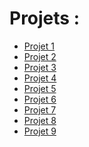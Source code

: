 # Projets :

- [Projet 1](https://github.com/MR-BOUBAKOUR/greta-eval/blob/main/MB_P1_demarrez-votre-formation-de-developpeur-dapplication-java-1_2024-10-29T193029%20(2).zip)  
- [Projet 2](https://github.com/MR-BOUBAKOUR/-BOUBAKOUR-MohamedRedha-debug-Java-)  
- [Projet 3](https://github.com/MR-BOUBAKOUR/greta-eval/blob/main/MB_P3_designez-une-application-java-adaptee-aux-besoins-clients_2024-12-23T110356%20(1).zip)  
- [Projet 4](https://github.com/MR-BOUBAKOUR/-BOUBAKOUR-MohamedRedha-p4-test-Java-)  
- [Projet 5](https://github.com/MR-BOUBAKOUR/-BOUBAKOUR-MohamedRedha-p5-api-spring)  
- [Projet 6](https://github.com/MR-BOUBAKOUR/-BOUBAKOUR-MohamedRedha-p6-appAZ-spring)  
- [Projet 7](https://github.com/MR-BOUBAKOUR/-BOUBAKOUR-MohamedRedha-p7-secureApp-spring)  
- [Projet 8](https://github.com/MR-BOUBAKOUR/p8-DistributedSystems-spring-modulith)  
- [Projet 9](https://github.com/MR-BOUBAKOUR/-BOUBAKOUR-MohamedRedha-p9-MicroServices-spring)  
